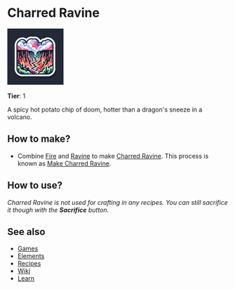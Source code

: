 # Charred Ravine

![](../images/item.charredravine.png)

**Tier**: 1

A spicy hot potato chip of doom, hotter than a dragon's sneeze in a volcano.

## How to make?

* Combine [Fire](/wiki/elements/fire) and [Ravine](/wiki/elements/ravine) to make [Charred Ravine](/wiki/elements/charred-ravine). This process is known as [Make Charred Ravine](/wiki/recipes/make-charred-ravine).

## How to use?

_Charred Ravine is not used for crafting in any recipes. You can still sacrifice it though with the **Sacrifice** button._

## See also

* [Games](/wiki/games)
* [Elements](/wiki/elements)
* [Recipes](/wiki/recipes)
* [Wiki](/wiki/index)
* [Learn](/learn/index)